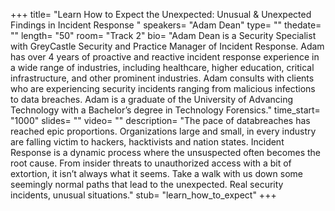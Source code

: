 +++
title= "Learn How to Expect the Unexpected: Unusual &amp; Unexpected Findings in Incident Response "
speakers= "Adam Dean"
type= ""
thedate= ""
length= "50"
room= "Track 2"
bio= "Adam Dean is a Security Specialist with GreyCastle Security and Practice Manager of Incident Response. Adam has over 4 years of proactive and reactive incident response experience in a wide range of industries, including healthcare, higher education, critical infrastructure, and other prominent industries. Adam consults with clients who are experiencing security incidents ranging from malicious infections to data breaches. Adam is a graduate of the University of Advancing Technology with a Bachelor’s degree in Technology Forensics."
time_start= "1000"
slides= ""
video= ""
description= "The pace of databreaches has reached epic proportions. Organizations large and small, in every industry are falling victim to hackers, hacktivists and nation states. Incident Response is a dynamic process where the unsuspected often becomes the root cause. From insider threats to unauthorized access with a bit of extortion, it isn’t always what it seems. Take a walk with us down some seemingly normal paths that lead to the unexpected. Real security incidents, unusual situations."
stub= "learn_how_to_expect"
+++